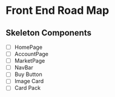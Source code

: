 # Front End Road Map

## Skeleton Components

- [ ] HomePage
- [ ] AccountPage
- [ ] MarketPage
- [ ] NavBar
- [ ] Buy Button
- [ ] Image Card
- [ ] Card Pack
